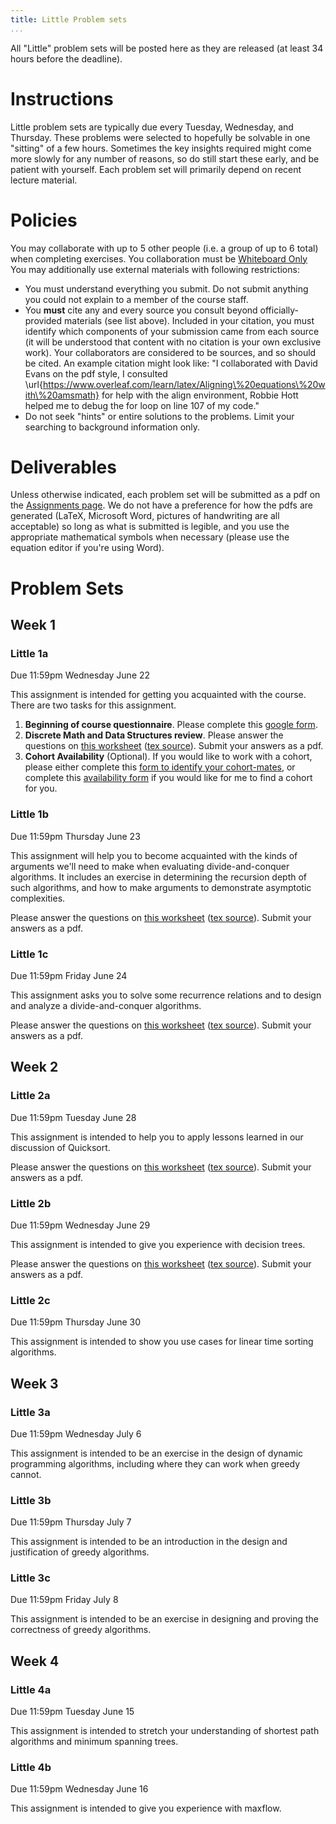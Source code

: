 ```yaml
---
title: Little Problem sets
...
```


All "Little" problem sets will be posted here as they are released (at least 34 hours before the deadline).

# Instructions

Little problem sets are typically due every Tuesday, Wednesday, and Thursday. These problems were selected to hopefully be solvable in one "sitting" of a few hours. Sometimes the key insights required might come more slowly for any number of reasons, so do still start these early, and be patient with yourself. Each problem set will primarily depend on recent lecture material.

# Policies

You may collaborate with up to 5 other people (i.e. a group of up to 6 total) when completing exercises. You collaboration must be [Whiteboard Only](/syllabus.html) You may additionally use external materials with following restrictions:

- You must understand everything you submit. Do not submit anything you could not explain to a member of the course staff.
- You **must** cite any and every source you consult beyond officially-provided materials (see list above). Included in your citation, you must identify which components of your submission came from each source (it will be understood that content with no citation is your own exclusive work). Your collaborators are considered to be sources, and so should be cited. An example citation might look like: "I collaborated with David Evans on the pdf style, I consulted \url{https://www.overleaf.com/learn/latex/Aligning\%20equations\%20with\%20amsmath} for help with the align environment, Robbie Hott helped me to debug the for loop on line 107 of my code."
- Do not seek "hints" or entire solutions to the problems. Limit your searching to background information only.

# Deliverables

Unless otherwise indicated, each problem set will be submitted as a pdf on the [Assignments page](https://www.kytos.cs.virginia.edu/cs4102). We do not have a preference for how the pdfs are generated (LaTeX, Microsoft Word, pictures of handwriting are all acceptable) so long as what is submitted is legible, and you use the appropriate mathematical symbols when necessary (please use the equation editor if you're using Word).

# Problem Sets

## Week 1

### Little 1a

Due 11:59pm Wednesday June 22

This assignment is intended for getting you acquainted with the course. There are two tasks for this assignment. 

1. **Beginning of course questionnaire**. Please complete this [google form](https://forms.gle/YYSTfNRNX3Tqsxm57).
1. **Discrete Math and Data Structures review**. Please answer the questions on [this worksheet](files/littles/little1a_blank.pdf) ([tex source](files/littles/little1a.zip)). Submit your answers as a pdf.
1. **Cohort Availability** (Optional). If you would like to work with a cohort, please either complete this [form to identify your cohort-mates](https://forms.gle/VKPxsYehrMNAM2TJ9), or complete this [availability form](https://forms.gle/PgxTL8jm28ToE9iG8) if you would like for me to find a cohort for you.


### Little 1b

Due 11:59pm Thursday June 23

This assignment will help you to become acquainted with the kinds of arguments we'll need to make when evaluating divide-and-conquer algorithms. It includes an exercise in determining the recursion depth of such algorithms, and how to make arguments to demonstrate asymptotic complexities.

 Please answer the questions on [this worksheet](files/littles/little1b_blank.pdf) ([tex source](files/littles/little1b.zip)). Submit your answers as a pdf.

### Little 1c

Due 11:59pm Friday June 24

This assignment asks you to solve some recurrence relations and to design and analyze a divide-and-conquer algorithms.

Please answer the questions on [this worksheet](files/littles/little1c_blank.pdf) ([tex source](files/littles/little1c.zip)). Submit your answers as a pdf.


## Week 2

### Little 2a

Due 11:59pm Tuesday June 28

This assignment is intended to help you to apply lessons learned in our discussion of Quicksort.

Please answer the questions on [this worksheet](files/littles/little2a_blank.pdf) ([tex source](files/littles/little2a.zip)). Submit your answers as a pdf.



### Little 2b

Due 11:59pm Wednesday June 29

This assignment is intended to give you experience with decision trees.

Please answer the questions on [this worksheet](files/littles/little2b_blank.pdf) ([tex source](files/littles/little2b.zip)). Submit your answers as a pdf.

### Little 2c

Due 11:59pm Thursday June 30

This assignment is intended to show you use cases for linear time sorting algorithms.



## Week 3

### Little 3a

Due 11:59pm Wednesday July 6

This assignment is intended to be an exercise in the design of dynamic programming algorithms, including where they can work when greedy cannot.



### Little 3b

Due 11:59pm Thursday July 7

This assignment is intended to be an introduction in the design and justification of greedy algorithms.


### Little 3c

Due 11:59pm Friday July 8

This assignment is intended to be an exercise in designing and proving the correctness of greedy algorithms.



## Week 4

### Little 4a

Due 11:59pm Tuesday June 15

This assignment is intended to stretch your understanding of shortest path algorithms and minimum spanning trees.


### Little 4b

Due 11:59pm Wednesday June 16

This assignment is intended to give you experience with maxflow.


